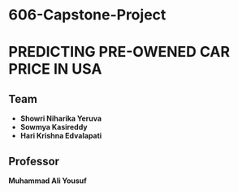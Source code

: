 # 606-Capstone-Project
# PREDICTING PRE-OWENED CAR PRICE IN USA
## Team

 - **Showri Niharika Yeruva**
 - **Sowmya Kasireddy**
 - **Hari Krishna Edvalapati**


## Professor 

   **Muhammad Ali Yousuf**
